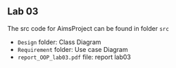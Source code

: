 ## Lab 03

The src code for AimsProject can be found in folder `src` 

- `Design` folder: Class Diagram
- `Requirement` folder: Use case Diagram
- `report_OOP_lab03.pdf` file: report lab03
